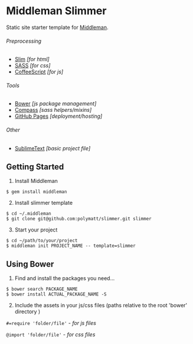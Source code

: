 Middleman Slimmer
===
Static site starter template for [Middleman](http://middlemanapp.com).

###### Preprocessing
- [Slim](http://slim-lang.com) *[for html]*
- [SASS](http://sass-lang.com) *[for css]*
- [CoffeeScript](http://coffeescript.org) *[for js]*

###### Tools
- [Bower](http://bower.io) *[js package management]*
- [Compass](http://compass-style.org) *[sass helpers/mixins]*
- [GitHub Pages](http://pages.github.com) *[deployment/hosting]*

###### Other
- [SublimeText](http://www.sublimetext.com) *[basic project file]*


## Getting Started

1. Install Middleman

  ```
  $ gem install middleman
  ```

2. Install slimmer template

  ```
  $ cd ~/.middleman
  $ git clone git@github.com:polymatt/slimmer.git slimmer
  ```

3. Start your project

  ```
  $ cd ~/path/to/your/project
  $ middleman init PROJECT_NAME -- template=slimmer
  ```

## Using Bower

1. Find and install the packages you need...

  ```
  $ bower search PACKAGE_NAME
  $ bower install ACTUAL_PACKAGE_NAME -S
  ```

2. Include the assets in your js/css files (paths relative to the root 'bower' directory )

  `#=require 'folder/file'` - *for js files*
  
  `@import 'folder/file'` - *for css files*